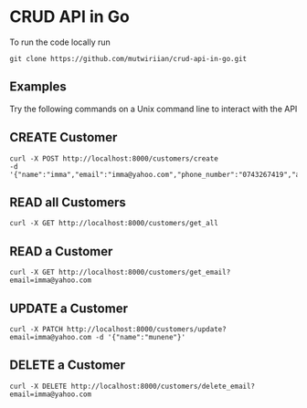 # CRUD API in Go
To run the code locally run
```
git clone https://github.com/mutwiriian/crud-api-in-go.git
```

## Examples 
Try the following commands on a Unix command line to interact with the API

## CREATE Customer
```
curl -X POST http://localhost:8000/customers/create 
-d '{"name":"imma","email":"imma@yahoo.com","phone_number":"0743267419","address":"Nairobi"}'
```

## READ all Customers
```
curl -X GET http://localhost:8000/customers/get_all
```

## READ a Customer
```
curl -X GET http://localhost:8000/customers/get_email?email=imma@yahoo.com
```

## UPDATE a Customer
```
curl -X PATCH http://localhost:8000/customers/update?email=imma@yahoo.com -d '{"name":"munene"}'
```

## DELETE a Customer
```
curl -X DELETE http://localhost:8000/customers/delete_email?email=imma@yahoo.com
```
